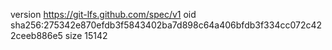 version https://git-lfs.github.com/spec/v1
oid sha256:275342e870efdb3f5843402ba7d898c64a406bfdb3f334cc072c422ceeb886e5
size 15142

